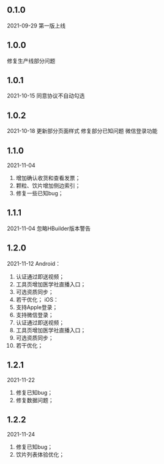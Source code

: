 ## 0.1.0
2021-09-29
第一版上线

## 1.0.0
修复生产线部分问题

## 1.0.1
2021-10-15
同意协议不自动勾选

## 1.0.2
2021-10-18
更新部分页面样式
修复部分已知问题
微信登录功能

## 1.1.0
2021-11-04
1. 增加确认收货和查看发票；
2. 颗粒、饮片增加侧边索引；
3. 修复一些已知bug；

## 1.1.1
2021-11-04
忽略HBuilder版本警告

## 1.2.0
2021-11-12
Android：
1. 认证通过即送视频；
2. 工具页增加医学社直播入口；
3. 可选资质同步；
4. 若干优化；
iOS：
1. 支持Apple登录；
2. 支持微信登录；
4. 认证通过即送视频；
5. 工具页增加医学社直播入口；
6. 可选资质同步；
7. 若干优化；

## 1.2.1
2021-11-22
1. 修复已知bug；
2. 修复数据问题；

## 1.2.2
2021-11-24
1. 修复已知bug；
2. 饮片列表体验优化；
